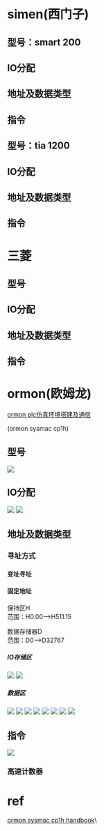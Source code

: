 # simen(西门子)
## 型号：smart 200
## IO分配
## 地址及数据类型
## 指令

## 型号：tia 1200
## IO分配
## 地址及数据类型
## 指令



# 三菱
## 型号
## IO分配
## 地址及数据类型
## 指令



# ormon(欧姆龙)
[ormon plc仿真环境搭建及通信](https://blog.csdn.net/yjg428/article/details/130483821)

(ormon sysmac cp1h)
## 型号
![](../img/Snipaste_2024-07-29_08-12-03.png)
## IO分配

![](../img/Snipaste_2024-07-29_08-10-10.png)
![](../img/Snipaste_2024-07-29_08-10-38.png)


## 地址及数据类型
### 寻址方式
#### 变址寻址
#### 固定地址
保持区H\
范围：H0.00-->H511.15

数据存储器D\
范围：D0-->D32767

##### IO存储区
![](../img/Snipaste_2024-07-29_07-53-34.png)
![](../img/Snipaste_2024-07-29_07-58-03.png)
##### 数据区
![](../img/Snipaste_2024-07-29_08-01-20.png)
![](../img/Snipaste_2024-07-29_08-01-50.png)
![](../img/Snipaste_2024-07-29_08-02-18.png)
![](../img/Snipaste_2024-07-29_08-02-40.png)
![](../img/Snipaste_2024-07-29_08-03-05.png)
![](../img/Snipaste_2024-07-29_08-03-25.png)
![](../img/Snipaste_2024-07-29_08-03-48.png)
![](../img/Snipaste_2024-07-29_08-04-59.png)

## 指令
![](../img/Snipaste_2024-07-30_08-14-27.png)
### 高速计数器


# ref
[ormon sysmac cp1h handbook](https://www.jianguoyun.com/p/DTzP450Q5rjkDBjrgNAFIAA)\
